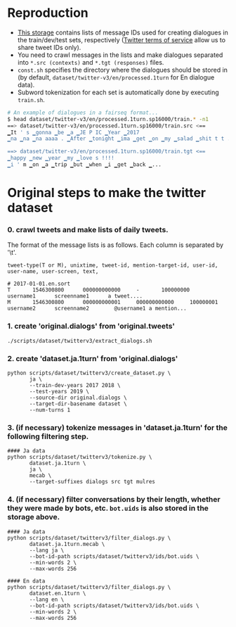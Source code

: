# Reproduction
- [This storage](https://drive.google.com/drive/folders/1cosefd7ZjEqWFh-vOqyYuc13hryaBdDv?usp=sharing) contains lists of message IDs used for creating dialogues in the train/dev/test sets, respectively ([Twitter terms of service](https://developer.twitter.com/en/developer-terms/more-on-restricted-use-cases) allow us to share tweet IDs only).
- You need to crawl messages in the lists and make dialogues separated into `*.src (contexts)` and `*.tgt (responses)` files.
- `const.sh` specifies the directory where the dialogues should be stored in (by default, `dataset/twitter-v3/en/processed.1turn` for En dialogue data).
- Subword tokenization for each set is automatically done by executing `train.sh`.

```bash
# An example of dialogues in a fairseq format...
$ head dataset/twitter-v3/en/processed.1turn.sp16000/train.* -n1
==> dataset/twitter-v3/en/processed.1turn.sp16000/train.src <==
▁It ' s ▁gonna ▁be ▁a ▁JE P IC ▁Year ▁2017
▁na ▁na ▁na aaaa . ▁After ▁tonight ▁ima ▁get ▁on ▁my ▁salad ▁shit t t .

==> dataset/twitter-v3/en/processed.1turn.sp16000/train.tgt <==
▁happy ▁new ▁year ▁my ▁love s !!!!
▁i ' m ▁on ▁a ▁trip ▁but ▁when ▁i ▁get ▁back ▁...
```




# Original steps to make the twitter dataset
### 0. crawl tweets and make lists of daily tweets. 
The format of the message lists is as follows. Each column is separated by '\t'.
```
tweet-type(T or M), unixtime, tweet-id, mention-target-id, user-id, user-name, user-screen, text,
```

```
# 2017-01-01.en.sort
T       1546300800      000000000000     -       100000000      username1      screenname1      a tweet....
M       1546300800      000000000001     000000000000     100000001       username2      screenname2        @username1 a mention...
```

### 1. create 'original.dialogs' from 'original.tweets'
```
./scripts/dataset/twitterv3/extract_dialogs.sh
```

### 2. create 'dataset.ja.1turn' from 'original.dialogs'
```
python scripts/dataset/twitterv3/create_dataset.py \
       ja \
       --train-dev-years 2017 2018 \
       --test-years 2019 \
       --source-dir original.dialogs \
       --target-dir-basename dataset \
       --num-turns 1
```


### 3. (if necessary) tokenize messages in 'dataset.ja.1turn' for the following filtering step.
```
#### Ja data
python scripts/dataset/twitterv3/tokenize.py \
       dataset.ja.1turn \
       ja \
       mecab \
       --target-suffixes dialogs src tgt mulres
```


### 4. (if necessary) filter conversations by their length, whether they were made by bots, etc. `bot.uids` is also stored in the storage above.
```
#### Ja data
python scripts/dataset/twitterv3/filter_dialogs.py \
       dataset.ja.1turn.mecab \
       --lang ja \
       --bot-id-path scripts/dataset/twitterv3/ids/bot.uids \
       --min-words 2 \
       --max-words 256 

#### En data
python scripts/dataset/twitterv3/filter_dialogs.py \
       dataset.en.1turn \
       --lang en \
       --bot-id-path scripts/dataset/twitterv3/ids/bot.uids \
       --min-words 2 \
       --max-words 256 
```